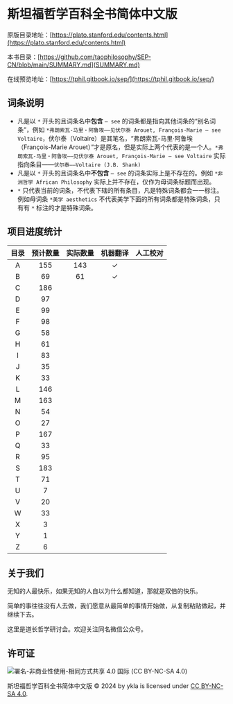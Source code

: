# 斯坦福哲学百科全书简体中文版

原版目录地址：[https://plato.stanford.edu/contents.html](https://plato.stanford.edu/contents.html)

本书目录：[https://github.com/taophilosophy/SEP-CN/blob/main/SUMMARY.md](SUMMARY.md)

在线预览地址：[https://tphil.gitbook.io/sep/](https://tphil.gitbook.io/sep/)

## 词条说明

* 凡是以 `*` 开头的且词条名中**包含** `— see` 的词条都是指向其他词条的“别名词条”，例如 `*弗朗索瓦-马里‧阿鲁埃——见伏尔泰 Arouet, François-Marie — see Voltaire`，伏尔泰（Voltaire）是其笔名，“弗朗索瓦-马里‧阿鲁埃（François-Marie Arouet）”才是原名，但是实际上两个代表的是一个人。`*弗朗索瓦-马里‧阿鲁埃——见伏尔泰 Arouet, François-Marie — see Voltaire` 实际指向条目——`伏尔泰——Voltaire (J.B. Shank)`
* 凡是以 `*` 开头的且词条名中**不包含** `— see` 的词条实际上是不存在的。例如 `*非洲哲学 African Philosophy` 实际上并不存在，仅作为母词条标题而出现。
* `*` 只代表当前的词条，不代表下辖的所有条目，凡是特殊词条都会一一标注。例如母词条 `*美学 aesthetics` 不代表美学下面的所有词条都是特殊词条，只有有 `*` 标注的才是特殊词条。

## 项目进度统计

|  目录 | 预计数量 | 实际数量 | 机器翻译 | 人工校对 |
| :-: | :--: | :--: | :--: | :--: |
|  A  |  155 |  143 |   ✓  |      |
|  B  |   69 |  61  |   ✓  |      |
|  C  |  186 |      |      |      |
|  D  |  97  |      |      |      |
|  E  |   99 |      |      |      |
|  F  |  98  |      |      |      |
|  G  |  58  |      |      |      |
|  H  |   61 |      |      |      |
|  I  |  83  |      |      |      |
|  J  |   35 |      |      |      |
|  K  |  33  |      |      |      |
|  L  |  146 |      |      |      |
|  M  |  163 |      |      |      |
|  N  |  54  |      |      |      |
|  O  |  27  |      |      |      |
|  P  |  167 |      |      |      |
|  Q  |  33  |      |      |      |
|  R  |   95 |      |      |      |
|  S  |  183 |      |      |      |
|  T  |  71  |      |      |      |
|  U  |   7  |      |      |      |
|  V  |  20  |      |      |      |
|  W  |  33  |      |      |      |
|  X  |   3  |      |      |      |
|  Y  |   1  |      |      |      |
|  Z  |   6  |      |      |      |

## 关于我们

无知的人最快乐，如果无知的人自以为什么都知道，那就是双倍的快乐。

简单的事往往没有人去做，我们愿意从最简单的事情开始做，从复制粘贴做起，并继续下去。

这里是道长哲学研讨会。欢迎关注同名微信公众号。

## 许可证

![署名-非商业性使用-相同方式共享 4.0 国际 (CC BY-NC-SA 4.0)](https://licensebuttons.net/l/by-nc-sa/4.0/88x31.png)

斯坦福哲学百科全书简体中文版 © 2024 by ykla is licensed under [CC BY-NC-SA 4.0](http://creativecommons.org/licenses/by-nc-sa/4.0/?ref=chooser-v1).
